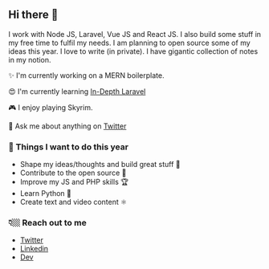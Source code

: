 ## Hi there 👋

I work with Node JS, Laravel, Vue JS and React JS. I also build some stuff in my free time to fulfil my needs. I am planning to open source some of my ideas this year. I love to write (in private). I have gigantic collection of notes in my notion.

✨ I'm currently working on a MERN boilerplate.

😍 I'm currently learning [In-Depth Laravel](http://indepthlaravel.com)

🎮 I enjoy playing Skyrim.

🐤 Ask me about anything on [Twitter](https://twitter.com/PankajSanam)

### 🎯 Things I want to do this year

- Shape my ideas/thoughts and build great stuff 🎨
- Contribute to the open source 🎉
- Improve my JS and PHP skills 🏆
- Learn Python 🐍
- Create text and video content ⚛

### 👇🏼 Reach out to me

- [Twitter](https://twitter.com/PankajSanam)
- [Linkedin](https://www.linkedin.com/in/pankajsanam)
- [Dev](https://dev.to/pankajsanam)
